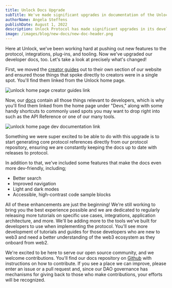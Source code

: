 ```yaml
---
title: Unlock Docs Upgrade
subTitle: We've made significant upgrades in documentation of the Unlock Protocol
authorName: Angela Steffens
publishDate: August 1, 2022
description: Unlock Protocol has made significant upgrades in its developer documentation.
image: /images/blog/new-docs/new-doc-header.png
---
```

Here at Unlock, we've been working hard at pushing out new features to the protocol, integrations, plug-ins, and tooling. Now we've upgraded our developer docs, too. Let's take a look at precisely what's changed!

First, we moved the [creator guides](https://unlock-protocol.com/guides/) out to their own section of our website and ensured those things that spoke directly to creators were in a single spot. You'll find them linked from the Unlock home page.

![unlock home page creator guides link](/images/blog/new-docs/link-to-guides.png)

Now, our [docs](https://docs.unlock-protocol.com/) contain all those things relevant to developers, which is why you'll find them linked from the home page under "Devs," along with some handy shortcuts to commonly used spots you may want to drop right into such as the API Reference or one of our many tools.

![unlock home page dev documentation link](/images/blog/new-docs/link-to-documentation.png)

Something we were super excited to be able to do with this upgrade is to start generating core protocol references directly from our protocol repository, ensuring we are constantly keeping the docs up to date with releases to protocol.

In addition to that, we've included some features that make the docs even more dev-friendly, including;

- Better search
- Improved navigation
- Light and dark modes
- Accessible, high-contrast code sample blocks

All of these enhancements are just the beginning! We're still working to bring you the best experience possible and we are dedicated to regularly releasing more tutorials on specific use cases, integrations, application architecture, and more. We'll be adding more to the tools we've built for developers to use when implementing the protocol. You'll see more development of tutorials and guides for those developers who are new to web3 and need a better understanding of the web3 ecosystem as they onboard from web2.

We're excited to be here to serve our open source community, and we welcome contributions. You'll find our docs repository on [Github](https://github.com/unlock-protocol/docs) with instructions on how to contribute. If you see a place we can improve, please enter an issue or a pull request and, since our DAO governance has mechanisms for giving back to those who make contributions, your efforts will be recognized.  
